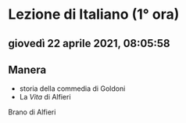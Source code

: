 # Lezione di Italiano (1° ora)

## giovedì 22 aprile 2021, 08:05:58


## Manera
* storia della commedia di Goldoni
* La *Vita* di Alfieri

Brano di Alfieri



<!--stackedit_data:
eyJoaXN0b3J5IjpbLTEzOTIzNTU4MDQsLTEzMjQwNTAyMDddfQ
==
-->